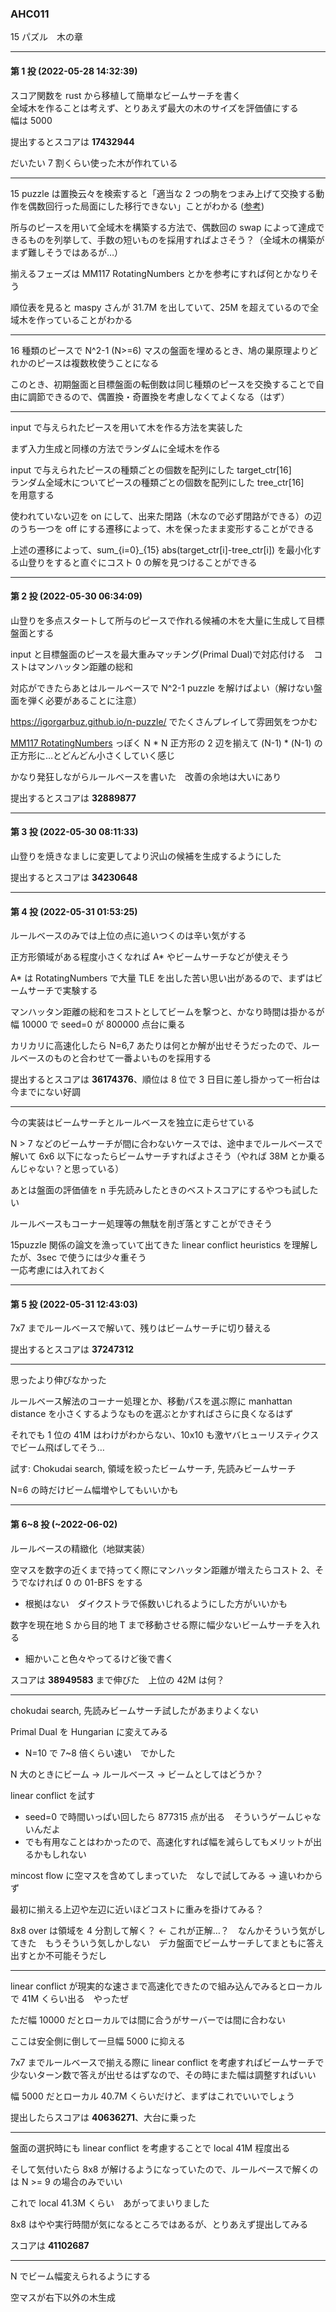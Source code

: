 ### AHC011

15 パズル　木の章

---

#### 第 1 投 (2022-05-28 14:32:39)

スコア関数を rust から移植して簡単なビームサーチを書く  
全域木を作ることは考えず、とりあえず最大の木のサイズを評価値にする  
幅は 5000  

提出するとスコアは <b>17432944</b>

だいたい 7 割くらい使った木が作れている

---

15 puzzle は置換云々を検索すると「適当な 2 つの駒をつまみ上げて交換する動作を偶数回行った局面にした移行できない」ことがわかる ([参考](https://manabitimes.jp/math/979))

所与のピースを用いて全域木を構築する方法で、偶数回の swap によって達成できるものを列挙して、手数の短いものを採用すればよさそう？（全域木の構築がまず難しそうではあるが…）

揃えるフェーズは MM117 RotatingNumbers とかを参考にすれば何とかなりそう

順位表を見ると maspy さんが 31.7M を出していて、25M を超えているので全域木を作っていることがわかる

---

16 種類のピースで N^2-1 (N>=6) マスの盤面を埋めるとき、鳩の巣原理よりどれかのピースは複数枚使うことになる

このとき、初期盤面と目標盤面の転倒数は同じ種類のピースを交換することで自由に調節できるので、偶置換・奇置換を考慮しなくてよくなる（はず）

---

input で与えられたピースを用いて木を作る方法を実装した

まず入力生成と同様の方法でランダムに全域木を作る

input で与えられたピースの種類ごとの個数を配列にした target_ctr[16]  
ランダム全域木についてピースの種類ごとの個数を配列にした tree_ctr[16]  
を用意する

使われていない辺を on にして、出来た閉路（木なので必ず閉路ができる）の辺のうち一つを off にする遷移によって、木を保ったまま変形することができる

上述の遷移によって、sum_{i=0}_{15} abs(target_ctr[i]-tree_ctr[i]) を最小化する山登りをすると直ぐにコスト 0 の解を見つけることができる

---

#### 第 2 投 (2022-05-30 06:34:09)

山登りを多点スタートして所与のピースで作れる候補の木を大量に生成して目標盤面とする

input と目標盤面のピースを最大重みマッチング(Primal Dual)で対応付ける　コストはマンハッタン距離の総和

対応ができたらあとはルールベースで N^2-1 puzzle を解けばよい（解けない盤面を弾く必要があることに注意）

https://igorgarbuz.github.io/n-puzzle/ でたくさんプレイして雰囲気をつかむ

[MM117 RotatingNumbers](https://togetter.com/li/1501039) っぽく N * N 正方形の 2 辺を揃えて (N-1) * (N-1) の正方形に…とどんどん小さくしていく感じ

かなり発狂しながらルールベースを書いた　改善の余地は大いにあり

提出するとスコアは <b>32889877</b>

---

#### 第 3 投 (2022-05-30 08:11:33)

山登りを焼きなましに変更してより沢山の候補を生成するようにした

提出するとスコアは <b>34230648</b>

---

#### 第 4 投 (2022-05-31 01:53:25)

ルールベースのみでは上位の点に追いつくのは辛い気がする

正方形領域がある程度小さくなれば A* やビームサーチなどが使えそう

A* は RotatingNumbers で大量 TLE を出した苦い思い出があるので、まずはビームサーチで実験する

マンハッタン距離の総和をコストとしてビームを撃つと、かなり時間は掛かるが幅 10000 で seed=0 が 800000 点台に乗る

カリカリに高速化したら N=6,7 あたりは何とか解が出せそうだったので、ルールベースのものと合わせて一番よいものを採用する

提出するとスコアは <b>36174376</b>、順位は 8 位で 3 日目に差し掛かって一桁台は今までにない好調

---

今の実装はビームサーチとルールベースを独立に走らせている

N > 7 などのビームサーチが間に合わないケースでは、途中までルールベースで解いて 6x6 以下になったらビームサーチすればよさそう（やれば 38M とか乗るんじゃない？と思っている）

あとは盤面の評価値を n 手先読みしたときのベストスコアにするやつも試したい

ルールベースもコーナー処理等の無駄を削ぎ落とすことができそう

15puzzle 関係の論文を漁っていて出てきた linear conflict heuristics を理解したが、3sec で使うには少々重そう  
一応考慮には入れておく

---

#### 第 5 投 (2022-05-31 12:43:03)

7x7 までルールベースで解いて、残りはビームサーチに切り替える

提出するとスコアは <b>37247312</b>

---

思ったより伸びなかった

ルールベース解法のコーナー処理とか、移動パスを選ぶ際に manhattan distance を小さくするようなものを選ぶとかすればさらに良くなるはず

それでも 1 位の 41M はわけがわからない、10x10 も激ヤバヒューリスティクスでビーム飛ばしてそう…

試す: Chokudai search, 領域を絞ったビームサーチ, 先読みビームサーチ

N=6 の時だけビーム幅増やしてもいいかも

---

#### 第 6~8 投 (~2022-06-02)

ルールベースの精緻化（地獄実装）

空マスを数字の近くまで持ってく際にマンハッタン距離が増えたらコスト 2、そうでなければ 0 の 01-BFS をする
* 根拠はない　ダイクストラで係数いじれるようにした方がいいかも

数字を現在地 S から目的地 T まで移動させる際に幅少ないビームサーチを入れる
* 細かいこと色々やってるけど後で書く

スコアは <b>38949583</b> まで伸びた　上位の 42M は何？

---

chokudai search, 先読みビームサーチ試したがあまりよくない

Primal Dual を Hungarian に変えてみる
* N=10 で 7~8 倍くらい速い　でかした

N 大のときにビーム -> ルールベース -> ビームとしてはどうか？

linear conflict を試す
* seed=0 で時間いっぱい回したら 877315 点が出る　そういうゲームじゃないんだよ
* でも有用なことはわかったので、高速化すれば幅を減らしてもメリットが出るかもしれない

mincost flow に空マスを含めてしまっていた　なしで試してみる -> 違いわからず

最初に揃える上辺や左辺に近いほどコストに重みを掛けてみる？

8x8 over は領域を 4 分割して解く？ <- これが正解…？　なんかそういう気がしてきた　もうそういう気しかしない　デカ盤面でビームサーチしてまともに答え出すとか不可能そうだし

---

linear conflict が現実的な速さまで高速化できたので組み込んでみるとローカルで 41M くらい出る　やったぜ

ただ幅 10000 だとローカルでは間に合うがサーバーでは間に合わない

ここは安全側に倒して一旦幅 5000 に抑える

7x7 までルールベースで揃える際に linear conflict を考慮すればビームサーチで少ないターン数で答えが出せるはずなので、その時にまた幅は調整すればいい

幅 5000 だとローカル 40.7M くらいだけど、まずはこれでいいでしょう

提出したらスコアは <b>40636271</b>、大台に乗った

---

盤面の選択時にも linear conflict を考慮することで local 41M 程度出る

そして気付いたら 8x8 が解けるようになっていたので、ルールベースで解くのは N >= 9 の場合のみでいい

これで local 41.3M くらい　あがってまいりました

8x8 はやや実行時間が気になるところではあるが、とりあえず提出してみる

スコアは <b>41102687</b>

---

N でビーム幅変えられるようにする

空マスが右下以外の木生成

